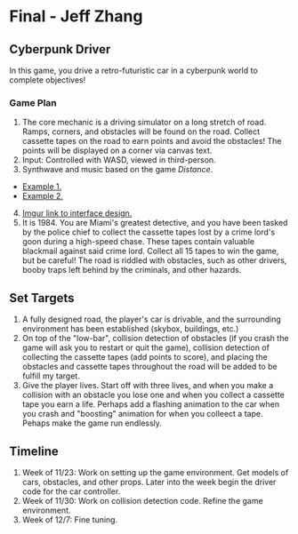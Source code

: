 Final - Jeff Zhang
======

## Cyberpunk Driver ##
In this game, you drive a retro-futuristic car in a cyberpunk world to complete objectives!

### Game Plan
1. The core mechanic is a driving simulator on a long stretch of road. Ramps, corners, and obstacles will be found on the
road. Collect cassette tapes on the road to earn points and avoid the obstacles! The points will be displayed on a corner via
canvas text. 
2. Input: Controlled with WASD, viewed in third-person.
3. Synthwave and music based on the game *Distance*. 
* [Example 1.](https://www.youtube.com/watch?v=9VcfMlP2Vk0)
* [Example 2.](https://www.youtube.com/watch?v=5do8jwFnf5E)
4. [Imgur link to interface design.](https://i.imgur.com/o6cC4Eb.png)
5. It is 1984. You are Miami's greatest detective, and you have been tasked by the police chief to collect the cassette tapes lost by 
a crime lord's goon during a high-speed chase. These tapes contain valuable blackmail against said crime lord. Collect all 15 tapes to win the game, 
but be careful! The road is riddled with obstacles, such as other drivers, booby traps left behind by the criminals, and other hazards. 

## Set Targets ##
1. A fully designed road, the player's car is drivable, and the surrounding environment has been established (skybox, buildings, etc.)
2. On top of the "low-bar", collision detection of obstacles (if you crash the game will ask you to restart or quit the game), 
collision detection of collecting the cassette tapes (add points to score), and placing the obstacles and cassette tapes throughout 
the road will be added to be fulfill my target.
3. Give the player lives. Start off with three lives, and when you make a collision with an obstacle you lose one and when you 
collect a cassette tape you earn a life. Perhaps add a flashing animation to the car when you crash and "boosting" animation for
when you colleect a tape. Pehaps make the game run endlessly.

## Timeline ##
1. Week of 11/23: Work on setting up the game environment. Get models of cars, obstacles, and other props. Later into the week 
begin the driver code for the car controller.
2. Week of 11/30: Work on collision detection code. Refine the game environment. 
3. Week of 12/7: Fine tuning. 